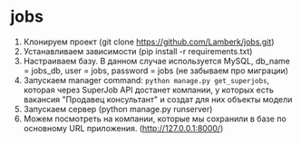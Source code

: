 # jobs
1. Клонируем проект (git clone https://github.com/Lamberk/jobs.git)
2. Устанавливаем зависимости (pip install -r requirements.txt)
3. Настраиваем базу. В данном случае используется MySQL, db_name = jobs_db, user = jobs, password = jobs (не забываем про миграции)
4. Запускаем manager command: `python manage.py get_superjobs`, которая через SuperJob API достанет компании, у которых есть вакансия "Продавец консультант" и создат для них объекты модели
5. Запускаем сервер (python manage.py runserver)
6. Можем посмотреть на компании, которые мы сохранили в базе по основному URL приложения. (http://127.0.0.1:8000/)
